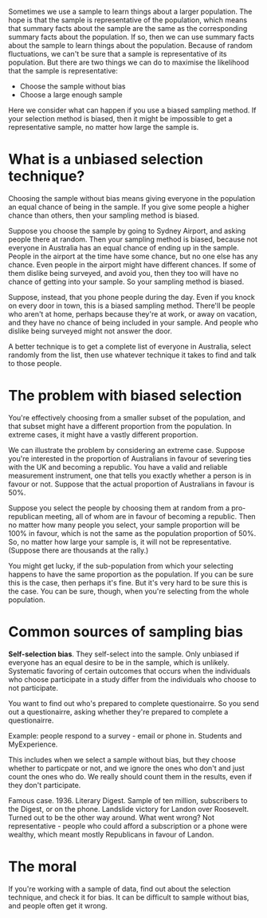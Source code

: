 Sometimes we use a sample to learn things about a larger population. The hope is that the sample is representative of the population, which means that summary facts about the sample are the same as the corresponding summary facts about the population. If so, then we can use summary facts about the sample to learn things about the population. Because of random fluctuations, we can't be sure that a sample is representative of its population. But there are two things we can do to maximise the likelihood that the sample is representative:

- Choose the sample without bias
- Choose a large enough sample

Here we consider what can happen if you use a biased sampling method. If your selection method is biased, then it might be impossible to get a representative sample, no matter how large the sample is.

# What is a unbiased selection technique?

Choosing the sample without bias means giving everyone in the population an equal chance of being in the sample. If you give some people a higher chance than others, then your sampling method is biased.

Suppose you choose the sample by going to Sydney Airport, and asking people there at random. Then your sampling method is biased, because not everyone in Australia has an equal chance of ending up in the sample. People in the airport at the time have some chance, but no one else has any chance. Even people in the airport might have different chances. If some of them dislike being surveyed, and avoid you, then they too will have no chance of getting into your sample. So your sampling method is biased.

Suppose, instead, that you phone people during the day. Even if you knock on every door in town, this is a biased sampling method. There'll be people who aren't at home, perhaps because they're at work, or away on vacation, and they have no chance of being included in your sample. And people who dislike being surveyed might not answer the door.

A better technique is to get a complete list of everyone in Australia, select randomly from the list, then use whatever technique it takes to find and talk to those people.

# The problem with biased selection

You're effectively choosing from a smaller subset of the population, and that subset might have a different proportion from the population. In extreme cases, it might have a vastly different proportion.

We can illustrate the problem by considering an extreme case. Suppose you're interested in the proportion of Australians in favour of severing ties with the UK and becoming a republic. You have a valid and reliable measurement instrument, one that tells you exactly whether a person is in favour or not. Suppose that the actual proportion of Australians in favour is 50%.

Suppose you select the people by choosing them at random from a pro-republican meeting, all of whom are in favour of becoming a republic. Then no matter how many people you select, your sample proportion will be 100% in favour, which is not the same as the population proportion of 50%. So, no matter how large your sample is, it will not be representative. (Suppose there are thousands at the rally.)

You might get lucky, if the sub-population from which your selecting happens to have the same proportion as the population. If you can be sure this is the case, then perhaps it's fine. But it's very hard to be sure this is the case. You can be sure, though, when you're selecting from the whole population.

# Common sources of sampling bias

**Self-selection bias**. They self-select into the sample. Only unbiased if everyone has an equal desire to be in the sample, which is unlikely. Systematic favoring of certain outcomes that occurs when the individuals who choose participate in a study differ from the individuals who choose to not participate.

You want to find out who's prepared to complete questionairre. So you send out a questionairre, asking whether they're prepared to complete a questionairre.

Example: people respond to a survey - email or phone in. Students and MyExperience.

This includes when we select a sample without bias, but they choose whether to particpate or not, and we ignore the ones who don't and just count the ones who do. We really should count them in the results, even if they don't participate.

Famous case. 1936. Literary Digest. Sample of ten million, subscribers to the Digest, or on the phone. Landslide victory for Landon over Roosevelt. Turned out to be the other way around. What went wrong? Not representative - people who could afford a subscription or a phone were wealthy, which meant mostly Republicans in favour of Landon.

# The moral

If you're working with a sample of data, find out about the selection technique, and check it for bias. It can be difficult to sample without bias, and people often get it wrong.